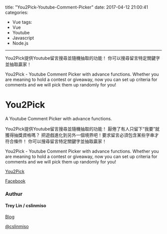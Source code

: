 title: "You2Pick-Youtube-Comment-Picker"
date: 2017-04-12 21:00:41
categories: 
- Vue
tags:
- Vue
- Youtube
- Javascript
- Node.js
---

You2Pick提供Youtube留言搜尋並隨機抽取的功能！
你可以搜尋留言特定關鍵字並抽取贏家！

You2Pick - Youtube Comment Picker with advance functions. Whether you are meaning to hold a contest or giveaway, now you can set up criteria for comments and we will pick them up randomly for you!

 <!--more-->
 
# You2Pick

A Youtube Comment Picker with advance functions.

You2Pick提供Youtube留言搜尋並隨機抽取的功能！
厭倦了有人只留下“我要”就獲得抽獎資格嗎？
把遊戲進化到另外一個境界吧！要求留言必須包含某些字串才符合條件！
你可以搜尋留言特定關鍵字並抽取贏家！

You2Pick - Youtube Comment Picker with advance functions.
Whether you are meaning to hold a contest or giveaway, now you can set up criteria for comments and we will pick them up randomly for you!

[You2Pick](https://you2pick.herokuapp.com/)

[Facebook](https://www.facebook.com/You2pick/)

### Authur


#### Trey Lin / cslinmiso

[Blog](http://cslinmiso.github.io/)

[@cslinmiso](https://twitter.com/cslinmiso)